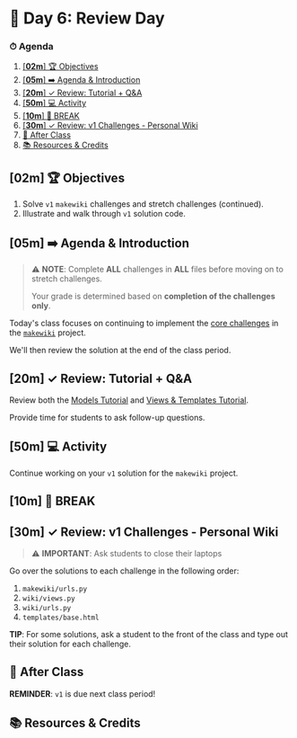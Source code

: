 # 📜 Day 6: Review Day

### ⏱ Agenda

1. [[**02m**] 🏆 Objectives](#02m-%f0%9f%8f%86-objectives)
2. [[**05m**] ➡️ Agenda & Introduction](#05m-%e2%9e%a1%ef%b8%8f-agenda--introduction)
3. [[**20m**] ✓ Review: Tutorial + Q&A](#20m-%e2%9c%93-review-tutorial--qa)
4. [[**50m**] 💻 Activity](#50m-%f0%9f%92%bb-activity)
5. [[**10m**] 🌴 BREAK](#10m-%f0%9f%8c%b4-break)
6. [[**30m**] ✓ Review: v1 Challenges - Personal Wiki](#30m-%e2%9c%93-review-v1-challenges---personal-wiki)
7. [🌃 After Class](#%f0%9f%8c%83-after-class)
8. [📚 Resources & Credits](#%f0%9f%93%9a-resources--credits)

## [**02m**] 🏆 Objectives

1. Solve `v1` `makewiki` challenges and stretch challenges (continued).
2. Illustrate and walk through `v1` solution code.

## [**05m**] ➡️ Agenda & Introduction

> ⚠️ **NOTE**: Complete **ALL** challenges in **ALL** files before moving on to stretch challenges.
>
> Your grade is determined based on **completion of the challenges only**.

Today's class focuses on continuing to implement the [core challenges](https://make.sc/makewiki#step-4-solve-the-challenges) in the [`makewiki`](https://make.sc/makewiki) project.

We'll then review the solution at the end of the class period.

## [**20m**] ✓ Review: Tutorial + Q&A

Review both the [Models Tutorial](https://docs.djangoproject.com/en/2.2/intro/tutorial02) and [Views & Templates Tutorial](https://docs.djangoproject.com/en/2.2/intro/tutorial03/).

Provide time for students to ask follow-up questions.

## [**50m**] 💻 Activity

Continue working on your `v1` solution for the `makewiki` project.

## [**10m**] 🌴 BREAK

## [**30m**] ✓ Review: v1 Challenges - Personal Wiki

> ⚠️ **IMPORTANT**: Ask students to close their laptops

Go over the solutions to each challenge in the following order:

1. `makewiki/urls.py`
2. `wiki/views.py`
3. `wiki/urls.py`
4. `templates/base.html`

**TIP**: For some solutions, ask a student to the front of the class and type out their solution for each challenge.

## 🌃 After Class

**REMINDER**: `v1` is due next class period!

## 📚 Resources & Credits
